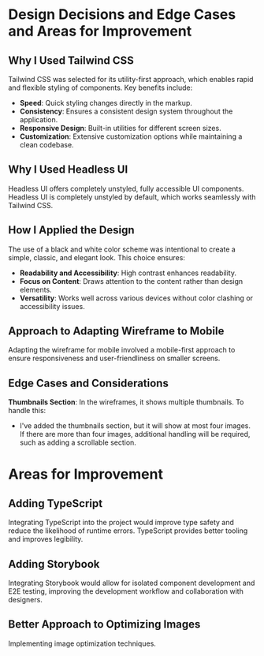 # Design Decisions and Edge Cases and Areas for Improvement

## Why I Used Tailwind CSS

Tailwind CSS was selected for its utility-first approach, which enables rapid and flexible styling of components. Key benefits include:

- **Speed**: Quick styling changes directly in the markup.
- **Consistency**: Ensures a consistent design system throughout the application.
- **Responsive Design**: Built-in utilities for different screen sizes.
- **Customization**: Extensive customization options while maintaining a clean codebase.

## Why I Used Headless UI

Headless UI offers completely unstyled, fully accessible UI components. Headless UI is completely unstyled by default, which works seamlessly with Tailwind CSS.

## How I Applied the Design

The use of a black and white color scheme was intentional to create a simple, classic, and elegant look. This choice ensures:

- **Readability and Accessibility**: High contrast enhances readability.
- **Focus on Content**: Draws attention to the content rather than design elements.
- **Versatility**: Works well across various devices without color clashing or accessibility issues.

## Approach to Adapting Wireframe to Mobile

Adapting the wireframe for mobile involved a mobile-first approach to ensure responsiveness and user-friendliness on smaller screens.

## Edge Cases and Considerations

**Thumbnails Section**: In the wireframes, it shows multiple thumbnails. To handle this:

- I've added the thumbnails section, but it will show at most four images. If there are more than four images, additional handling will be required, such as adding a scrollable section.

# Areas for Improvement

## Adding TypeScript

Integrating TypeScript into the project would improve type safety and reduce the likelihood of runtime errors. TypeScript provides better tooling and improves legibility.

## Adding Storybook

Integrating Storybook would allow for isolated component development and E2E testing, improving the development workflow and collaboration with designers.

## Better Approach to Optimizing Images

Implementing image optimization techniques.
